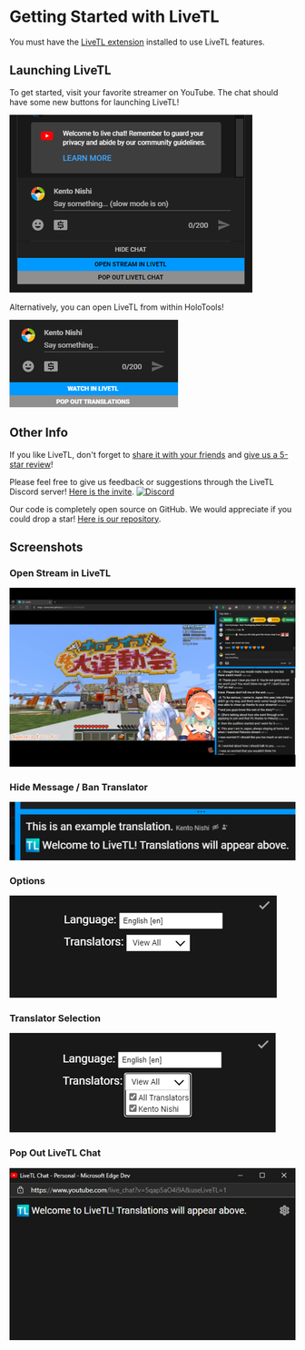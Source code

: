 # Getting Started with LiveTL

<span id="actionMessage">
You must have the <a href="https://chrome.google.com/webstore/detail/livetl-live-translations/moicohcfhhbmmngneghfjfjpdobmmnlg">LiveTL extension</a> installed to use LiveTL features.
</span>

## Launching LiveTL

To get started, visit your favorite streamer on YouTube. The chat should have some new buttons for launching LiveTL!

![](../img/openlivetl.png)

Alternatively, you can open LiveTL from within HoloTools!

![](../img/holotoolslauncher.png)

## Other Info
If you like LiveTL, don't forget to <a href="javascript:shareExtension();">share it with your friends</a> and <a href="https://chrome.google.com/webstore/detail/livetl-live-translations/moicohcfhhbmmngneghfjfjpdobmmnlg">give us a 5-star review</a>!

Please feel free to give us feedback or suggestions through the LiveTL Discord server! [Here is the invite](https://discord.gg/uJrV3tmthg).
[![Discord](https://img.shields.io/discord/780938154437640232.svg?label=&logo=discord&logoColor=ffffff&color=7389D8&labelColor=6A7EC2)](https://discord.gg/uJrV3tmthg)

Our code is completely open source on GitHub. We would appreciate if you could drop a star! [Here is our repository](https://github.com/KentoNishi/LiveTL).

## Screenshots

### Open Stream in LiveTL
![](../img/livetlscreen.png)

### Hide Message / Ban Translator
![](../img/ban.png)

### Options
![](../img/options.png)

### Translator Selection
![](../img/translators.png)

### Pop Out LiveTL Chat
![](../img/popout.png)

<script>
    document.head.innerHTML += `
        <head>
            <link rel="icon" href="../favicon.ico" type="image/x-icon" />
        </head>
    `;

    async function shareExtension() {
        let details = await (await fetch("https://kentonishi.github.io/LiveTL/LiveTL/manifest.json")).json();
        navigator.share({
            title: details.name,
            text: details.description,
            url: "https://chrome.google.com/webstore/detail/livetl-live-translations/moicohcfhhbmmngneghfjfjpdobmmnlg",
        });
    }
</script>